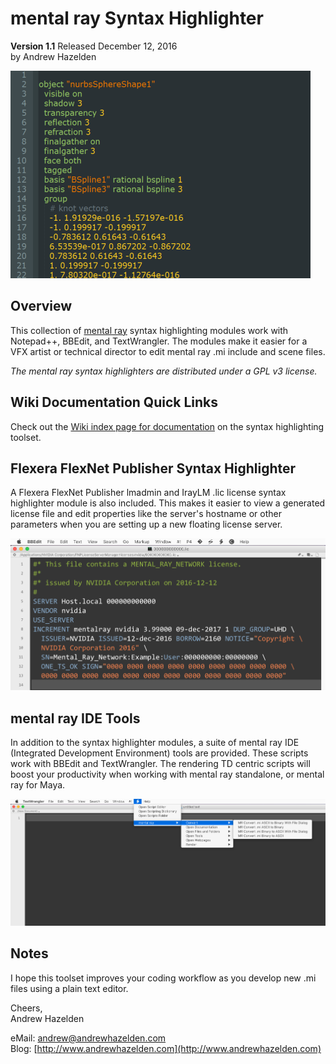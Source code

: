 # mental ray Syntax Highlighter #

**Version 1.1** Released December 12, 2016  
by Andrew Hazelden

![Sample .mi file](mental_ray_syntax_highlighter.png)

## Overview ##

This collection of [mental ray](http://www.nvidia.com/object/nvidia-mental-ray-products.html) syntax highlighting modules work with Notepad++, BBEdit, and TextWrangler. The modules make it easier for a VFX artist or technical director to edit mental ray .mi include and scene files.

*The mental ray syntax highlighters are distributed under a GPL v3 license.*

## Wiki Documentation Quick Links ##

Check out the [Wiki index page for documentation](https://github.com/AndrewHazelden/Mental_Ray_Syntax_Highlighter/wiki) on the syntax highlighting toolset.

## Flexera FlexNet Publisher Syntax Highlighter ##

A Flexera FlexNet Publisher lmadmin and IrayLM .lic license syntax highlighter module is also included. This makes it easier to view a generated license file and edit properties like the server's hostname or other parameters when you are setting up a new floating license server.

![Sample FlexNet .lic file](flexnet-publisher-license-highlighter.png)

## mental ray IDE Tools ##

In addition to the syntax highlighter modules, a suite of mental ray IDE (Integrated Development Environment) tools are provided. These scripts work with BBEdit and TextWrangler. The rendering TD centric scripts will boost your productivity when working with mental ray standalone, or mental ray for Maya.

![mental ray Scripts Menu](https://github.com/AndrewHazelden/Mental_Ray_Syntax_Highlighter/raw/master/Docs/images/mentalray-textwrangler-menus.gif)

## Notes ##

I hope this toolset improves your coding workflow as you develop new .mi files using a plain text editor.

Cheers,  
Andrew Hazelden

eMail: [andrew@andrewhazelden.com](mailto:andrew@andrewhazelden.com)   
Blog: [http://www.andrewhazelden.com](http://www.andrewhazelden.com)  

